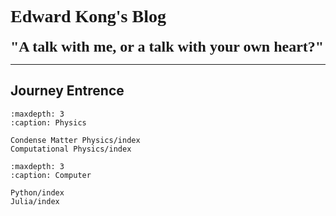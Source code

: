 # <font face="Snell Roundhand"><b>Edward Kong's Blog</b></font>

<font face="Bradley Hand" size=5><b>"A talk with me, or a talk with your own heart?"</b></font>

___



## Journey Entrence

```{toctree}
:maxdepth: 3
:caption: Physics

Condense Matter Physics/index
Computational Physics/index

```

```{toctree}
:maxdepth: 3
:caption: Computer

Python/index
Julia/index

```


